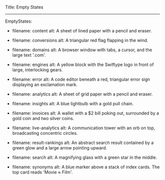 Title: Empty States

----

EmptyStates:

- filename: content
  alt: A sheet of lined paper with a pencil and eraser.

- filename: conversions
  alt: A triangular red flag flapping in the wind.

- filename: domains
  alt: A browser window with tabs, a cursor, and the large text '.com'.

- filename: engines
  alt: A yellow block with the Swiftype logo in front of large, interlocking gears.

- filename: error
  alt: A code editor beneath a red, triangular error sign displaying an exclamation mark.

- filename: analytics
  alt: A sheet of grid paper with a pencil and eraser.

- filename: insights
  alt: A blue lightbulb with a gold pull chain.

- filename: invoices
  alt: A wallet with a $2 bill poking out, surrounded by a gold coin and two silver coins.

- filename: live-analytics
  alt: A communication tower with an orb on top, broadcasting concentric circles.

- filename: result-rankings
  alt: An abstract search result contained by a green glow and a large arrow pointing upward.

- filename: search
  alt: A magnifying glass with a green star in the middle.

- filename: synonyms
  alt: A blue marker above a stack of index cards. The top card reads 'Movie ≈ Film'.
